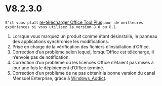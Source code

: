 # V8.2.3.0

`S'il vous plaît` [re-télécharger Office Tool Plus](http://otp.landian.vip/) `pour de meilleures expériences si vous utilisez la version 8.0 ou 8.1.`

1. Lorsque vous marquez un produit comme étant désinstallé, le panneau des applications synchronise les modifications.
2. Prise en charge de la vérification des fichiers d’installation d’Office.
3. Correction d’un problème selon lequel, lorsqu’Office est téléchargé, il n’envoie pas de notification.
4. Correction d’un problème où les licences Office n’étaient pas mises à jour une fois le déploiement d’Office terminé.
5. Correction d’un problème de ne pas obtenir la bonne version du canal Mensuel Enterprise, grâce à [Windows_Addict](https://forums.mydigitallife.net/threads/tool-office-tool-plus-v8-2-official-thread.82730/page-7#post-1666180).

